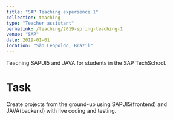 ```yaml
---
title: "SAP Teaching experience 1"
collection: teaching
type: "Teacher assistant"
permalink: /teaching/2019-spring-teaching-1
venue: "SAP"
date: 2019-01-01
location: "São Leopoldo, Brazil"
---
```


Teaching SAPUI5 and JAVA for students in the SAP TechSchool.

Task
======

Create projects from the ground-up using SAPUI5(frontend) and JAVA(backend) with live coding and testing.


<!-- Heading 2
======

Heading 3
====== -->
